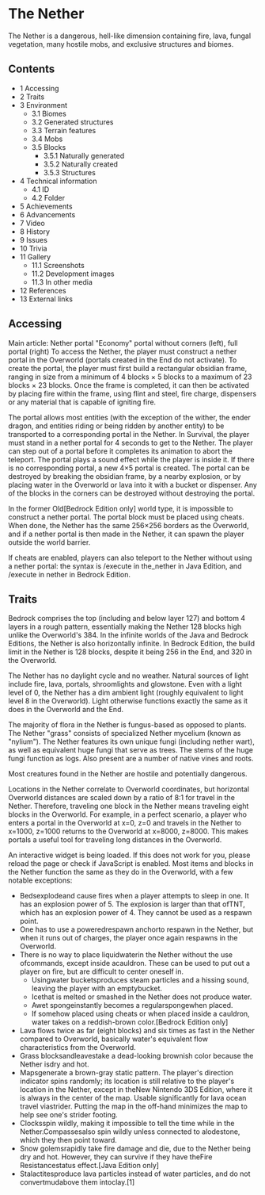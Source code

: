 # The Nether
The Nether is a dangerous, hell-like dimension containing fire, lava, fungal vegetation, many hostile mobs, and exclusive structures and biomes.

## Contents
- 1 Accessing
- 2 Traits
- 3 Environment
	- 3.1 Biomes
	- 3.2 Generated structures
	- 3.3 Terrain features
	- 3.4 Mobs
	- 3.5 Blocks
		- 3.5.1 Naturally generated
		- 3.5.2 Naturally created
		- 3.5.3 Structures
- 4 Technical information
	- 4.1 ID
	- 4.2 Folder
- 5 Achievements
- 6 Advancements
- 7 Video
- 8 History
- 9 Issues
- 10 Trivia
- 11 Gallery
	- 11.1 Screenshots
	- 11.2 Development images
	- 11.3 In other media
- 12 References
- 13 External links

## Accessing
Main article: Nether portal
"Economy" portal without corners (left), full portal (right)
To access the Nether, the player must construct a nether portal in the Overworld (portals created in the End do not activate). To create the portal, the player must first build a rectangular obsidian frame, ranging in size from a minimum of 4 blocks × 5 blocks to a maximum of 23 blocks × 23 blocks. Once the frame is completed, it can then be activated by placing fire within the frame, using flint and steel, fire charge, dispensers or any material that is capable of igniting fire.

The portal allows most entities (with the exception of the wither, the ender dragon, and entities riding or being ridden by another entity) to be transported to a corresponding portal in the Nether. In Survival, the player must stand in a nether portal for 4 seconds to get to the Nether. The player can step out of a portal before it completes its animation to abort the teleport. The portal plays a sound effect while the player is inside it. If there is no corresponding portal, a new 4×5 portal is created. The portal can be destroyed by breaking the obsidian frame, by a nearby explosion, or by placing water in the Overworld or lava into it with a bucket or dispenser. Any of the blocks in the corners can be destroyed without destroying the portal.

In the former Old‌[Bedrock Edition  only] world type, it is impossible to construct a nether portal. The portal block must be placed using cheats. When done, the Nether has the same 256×256 borders as the Overworld, and if a nether portal is then made in the Nether, it can spawn the player outside the world barrier.

If cheats are enabled, players can also teleport to the Nether without using a nether portal: the syntax is /execute in the_nether in Java Edition, and /execute in nether in Bedrock Edition.

## Traits
Bedrock comprises the top (including and below layer 127) and bottom 4 layers in a rough pattern, essentially making the Nether 128 blocks high unlike the Overworld's 384. In the infinite worlds of the Java and Bedrock Editions, the Nether is also horizontally infinite. In Bedrock Edition, the build limit in the Nether is 128 blocks, despite it being 256 in the End, and 320 in the Overworld. 

The Nether has no daylight cycle and no weather. Natural sources of light include fire, lava, portals, shroomlights and glowstone. Even with a light level of 0, the Nether has a dim ambient light (roughly equivalent to light level 8 in the Overworld). Light otherwise functions exactly the same as it does in the Overworld and the End.

The majority of flora in the Nether is fungus-based as opposed to plants. The Nether "grass" consists of specialized Nether mycelium (known as "nylium"). The Nether features its own unique fungi (including nether wart), as well as equivalent huge fungi that serve as trees. The stems of the huge fungi function as logs. Also present are a number of native vines and roots.

Most creatures found in the Nether are hostile and potentially dangerous.

Locations in the Nether correlate to Overworld coordinates, but horizontal Overworld distances are scaled down by a ratio of 8:1 for travel in the Nether. Therefore, traveling one block in the Nether means traveling eight blocks in the Overworld. For example, in a perfect scenario, a player who enters a portal in the Overworld at x=0, z=0 and travels in the Nether to x=1000, z=1000 returns to the Overworld at x=8000, z=8000. This makes portals a useful tool for traveling long distances in the Overworld.

An interactive widget is being loaded. If this does not work for you, please reload the page or check if JavaScript is enabled.
Most items and blocks in the Nether function the same as they do in the Overworld, with a few notable exceptions: 

- Bedsexplodeand cause fires when a player attempts to sleep in one. It has an explosion power of 5. The explosion is larger than that ofTNT, which has an explosion power of 4. They cannot be used as a respawn point.
- One has to use a poweredrespawn anchorto respawn in the Nether, but when it runs out of charges, the player once again respawns in the Overworld.
- There is no way to place liquidwaterin the Nether without the use ofcommands, except inside acauldron. These can be used to put out a player on fire, but are difficult to center oneself in.
	- Usingwater bucketsproduces steam particles and a hissing sound, leaving the player with an emptybucket.
	- Icethat is melted or smashed in the Nether does not produce water.
	- Awet spongeinstantly becomes a regularspongewhen placed.
	- If somehow placed using cheats or when placed inside a cauldron, water takes on a reddish-brown color.‌[Bedrock Edition  only]
- Lava flows twice as far (eight blocks) and six times as fast in the Nether compared to Overworld, basically water's equivalent flow characteristics from the Overworld.
- Grass blocksandleavestake a dead-looking brownish color because the Nether isdry and hot.
- Mapsgenerate a brown-gray static pattern. The player's direction indicator spins randomly; its location is still relative to the player's location in the Nether, except in theNew Nintendo 3DS Edition, where it is always in the center of the map. Usable significantly for lava ocean travel viastrider. Putting the map in the off-hand minimizes the map to help see one's strider footing.
- Clocksspin wildly, making it impossible to tell the time while in the Nether.Compassesalso spin wildly unless connected to alodestone, which they then point toward.
- Snow golemsrapidly take fire damage and die, due to the Nether being dry and hot. However, they can survive if they have theFire Resistancestatus effect.‌[Java Edition  only]
- Stalactitesproduce lava particles instead of water particles, and do not convertmudabove them intoclay.[1]

